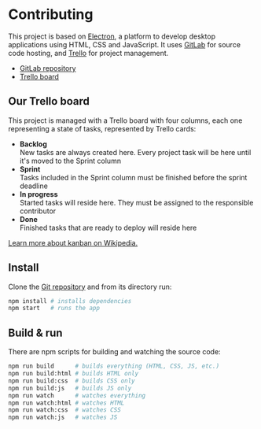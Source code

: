 # Contributing

This project is based on [Electron][electron], a platform to develop desktop
applications using HTML, CSS and JavaScript. It uses [GitLab][gitlab] for source
code hosting, and [Trello][trello] for project management.

- [GitLab repository][jk-desktop]
- [Trello board][jk-trello]

## Our Trello board

This project is managed with a Trello board with four columns, each one
representing a state of tasks, represented by Trello cards:

- **Backlog**  
  New tasks are always created here. Every project task will be here until it's
  moved to the Sprint column
- **Sprint**  
  Tasks included in the Sprint column must be finished before the sprint
  deadline
- **In progress**  
  Started tasks will reside here. They must be assigned to the responsible
  contributor
- **Done**  
  Finished tasks that are ready to deploy will reside here

[Learn more about kanban on Wikipedia.][wp-kanban]

## Install

Clone the [Git repository][jk-desktop] and from its directory run:

```sh
npm install # installs dependencies
npm start   # runs the app
```

## Build & run

There are npm scripts for building and watching the source code:

```sh
npm run build      # builds everything (HTML, CSS, JS, etc.)
npm run build:html # builds HTML only
npm run build:css  # builds CSS only
npm run build:js   # builds JS only
npm run watch      # watches everything
npm run watch:html # watches HTML
npm run watch:css  # watches CSS
npm run watch:js   # watches JS
```

[jk-desktop]: https://gitlab.com/jackeychain/jackeychain-desktop
[jk-trello]: https://trello.com/b/0lQLeJQa/jackeychain-desktop
[electron]: http://electron.atom.io/
[gitlab]: https://about.gitlab.com/
[trello]: https://trello.com/
[wp-kanban]: https://en.wikipedia.org/wiki/Kanban

